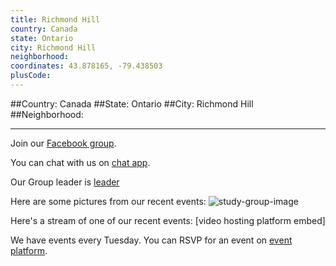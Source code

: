 ```yaml
---
title: Richmond Hill
country: Canada
state: Ontario
city: Richmond Hill
neighborhood: 
coordinates: 43.878165, -79.438503
plusCode:
---
```


##Country: Canada
##State: Ontario
##City: Richmond Hill
##Neighborhood: 
*****
Join our [Facebook group](https://www.facebook.com/groups/free.code.camp.richmond.hill).

You can chat with us on [chat app]().

Our Group leader is [leader]()

Here are some pictures from our recent events:
![study-group-image]()

Here's a stream of one of our recent events:
[video hosting platform embed]

We have events every Tuesday. You can RSVP for an event on [event platform]().

